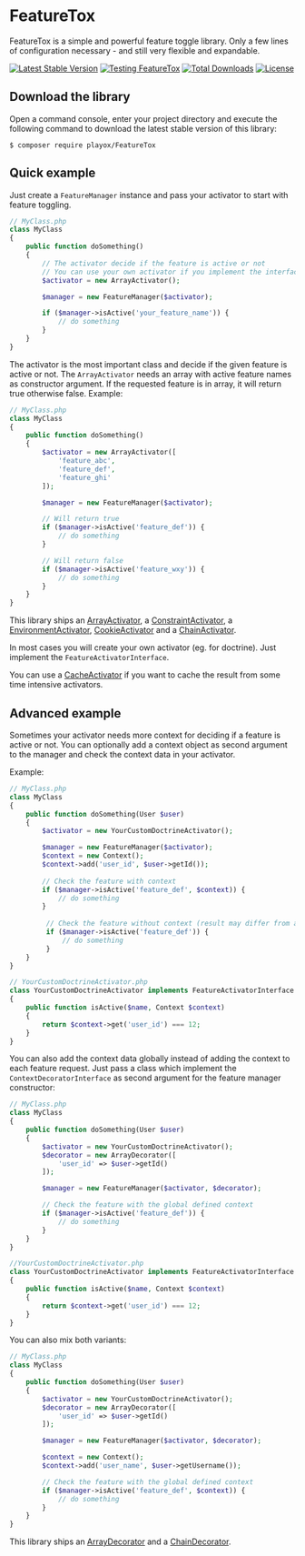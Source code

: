 # FeatureTox
FeatureTox is a simple and powerful feature toggle library. Only a few lines of configuration necessary - and still very flexible and expandable.

[![Latest Stable Version](https://poser.pugx.org/playox/FeatureTox/v/stable)](https://packagist.org/packages/playox/FeatureTox)
[![Testing FeatureTox](https://github.com/playox/feature-tox/actions/workflows/php.yml/badge.svg?branch=master)](https://github.com/playox/feature-tox/actions/workflows/php.yml)
[![Total Downloads](https://poser.pugx.org/playox/FeatureTox/downloads)](https://packagist.org/packages/playox/FeatureTox)
[![License](https://poser.pugx.org/playox/FeatureTox/license)](https://packagist.org/packages/playox/FeatureTox)

Download the library
---------------------------

Open a command console, enter your project directory and execute the
following command to download the latest stable version of this library:

```console
$ composer require playox/FeatureTox
```

Quick example
---------------------------
Just create a `FeatureManager` instance and pass your activator to start with feature toggling.

```php
// MyClass.php
class MyClass
{
    public function doSomething()
    {
        // The activator decide if the feature is active or not
        // You can use your own activator if you implement the interface
        $activator = new ArrayActivator();

        $manager = new FeatureManager($activator);

        if ($manager->isActive('your_feature_name')) {
            // do something
        }
    }
}
```

The activator is the most important class and decide if the given feature is active or not. The `ArrayActivator` needs
an array with active feature names as constructor argument. If the requested feature is in array, it will return true
otherwise false. Example:

```php
// MyClass.php
class MyClass
{
    public function doSomething()
    {
        $activator = new ArrayActivator([
            'feature_abc',
            'feature_def',
            'feature_ghi'
        ]);

        $manager = new FeatureManager($activator);

        // Will return true
        if ($manager->isActive('feature_def')) {
            // do something
        }

        // Will return false
        if ($manager->isActive('feature_wxy')) {
            // do something
        }
    }
}
```

This library ships an [ArrayActivator](docs/activator/array.md), a [ConstraintActivator](docs/activator/constraint.md), 
a [EnvironmentActivator](docs/activator/environment.md), [CookieActivator](docs/activator/cookie.md) 
and a [ChainActivator](docs/activator/chain.md).

In most cases you will create your own activator (eg. for doctrine). Just implement the `FeatureActivatorInterface`.

You can use a [CacheActivator](docs/activator/cache.md) if you want to cache the result from some time intensive activators.

Advanced example
---------------------------
Sometimes your activator needs more context for deciding if a feature is active or not. You can optionally add a context
object as second argument to the manager and check the context data in your activator. 

Example:
```php
// MyClass.php
class MyClass
{
    public function doSomething(User $user)
    {
        $activator = new YourCustomDoctrineActivator();

        $manager = new FeatureManager($activator);
        $context = new Context();
        $context->add('user_id', $user->getId());
        
        // Check the feature with context
        if ($manager->isActive('feature_def', $context)) {
            // do something
        }
        
         // Check the feature without context (result may differ from above)
         if ($manager->isActive('feature_def')) {
             // do something
         }
    }
}

// YourCustomDoctrineActivator.php
class YourCustomDoctrineActivator implements FeatureActivatorInterface
{
    public function isActive($name, Context $context)
    {
        return $context->get('user_id') === 12;
    }
}
```

You can also add the context data globally instead of adding the context to each feature request. Just pass a class
which implement the `ContextDecoratorInterface` as second argument for the feature manager constructor:

```php
// MyClass.php
class MyClass
{
    public function doSomething(User $user)
    {
        $activator = new YourCustomDoctrineActivator();
        $decorator = new ArrayDecorator([
            'user_id' => $user->getId()
        ]);

        $manager = new FeatureManager($activator, $decorator);

        // Check the feature with the global defined context         
        if ($manager->isActive('feature_def')) {
            // do something
        }
    }
}

//YourCustomDoctrineActivator.php
class YourCustomDoctrineActivator implements FeatureActivatorInterface
{
    public function isActive($name, Context $context)
    {
        return $context->get('user_id') === 12;
    }
}
```

You can also mix both variants:
```php
// MyClass.php
class MyClass
{
    public function doSomething(User $user)
    {
        $activator = new YourCustomDoctrineActivator();
        $decorator = new ArrayDecorator([
            'user_id' => $user->getId()
        ]);

        $manager = new FeatureManager($activator, $decorator);

        $context = new Context();
        $context->add('user_name', $user->getUsername());

        // Check the feature with the global defined context         
        if ($manager->isActive('feature_def', $context)) {
            // do something
        }
    }
}
```

This library ships an [ArrayDecorator](docs/decorator/array.md) and a [ChainDecorator](docs/decorator/chain.md).